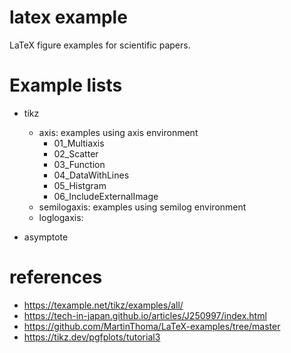 


# latex example

LaTeX figure examples for scientific papers.


# Example lists

- tikz
  - axis: examples using axis environment
	- 01_Multiaxis
	- 02_Scatter
	- 03_Function
	- 04_DataWithLines
	- 05_Histgram
	- 06_IncludeExternalImage
  - semilogaxis: examples using semilog environment
  - loglogaxis: 

- asymptote



# references

- https://texample.net/tikz/examples/all/
- https://tech-in-japan.github.io/articles/J250997/index.html
- https://github.com/MartinThoma/LaTeX-examples/tree/master
- https://tikz.dev/pgfplots/tutorial3

